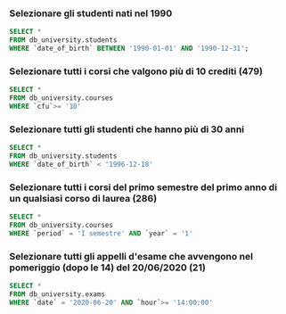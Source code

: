 ### Selezionare gli studenti nati nel 1990 

```SQL
SELECT * 
FROM db_university.students
WHERE `date_of_birth` BETWEEN '1990-01-01' AND '1990-12-31';
```

### Selezionare tutti i corsi che valgono più di 10 crediti (479)

```SQL
SELECT * 
FROM db_university.courses
WHERE `cfu`>= '10'
```

### Selezionare tutti gli studenti che hanno più di 30 anni

```SQL
SELECT * 
FROM db_university.students
WHERE `date_of_birth` < '1996-12-18'
```

### Selezionare tutti i corsi del primo semestre del primo anno di un qualsiasi corso di laurea (286)

```SQL
SELECT * 
FROM db_university.courses
WHERE `period` = 'I semestre' AND `year` = '1'
```

### Selezionare tutti gli appelli d'esame che avvengono nel pomeriggio (dopo le 14) del 20/06/2020 (21)

```SQL 
SELECT * 
FROM db_university.exams
WHERE `date` = '2020-06-20' AND `hour`>= '14:00:00'
```
